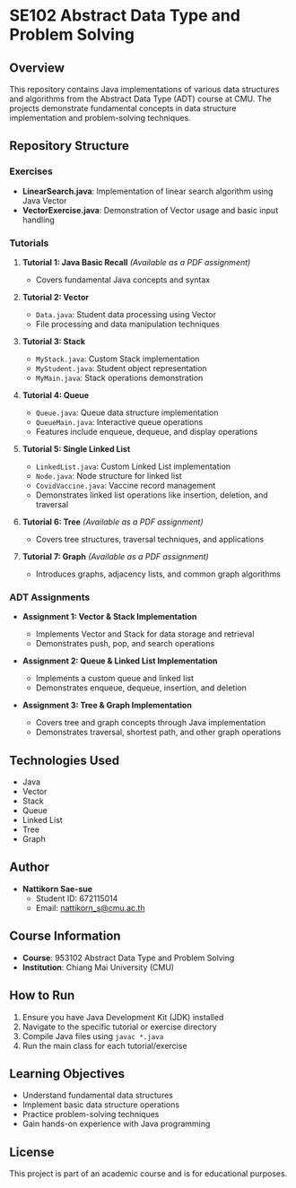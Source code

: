# SE102 Abstract Data Type and Problem Solving

## Overview
This repository contains Java implementations of various data structures and algorithms from the Abstract Data Type (ADT) course at CMU. The projects demonstrate fundamental concepts in data structure implementation and problem-solving techniques.

## Repository Structure

### Exercises
- **LinearSearch.java**: Implementation of linear search algorithm using Java Vector
- **VectorExercise.java**: Demonstration of Vector usage and basic input handling

### Tutorials
1. **Tutorial 1: Java Basic Recall** *(Available as a PDF assignment)*
   - Covers fundamental Java concepts and syntax
   
2. **Tutorial 2: Vector**
   - `Data.java`: Student data processing using Vector
   - File processing and data manipulation techniques

3. **Tutorial 3: Stack**
   - `MyStack.java`: Custom Stack implementation
   - `MyStudent.java`: Student object representation
   - `MyMain.java`: Stack operations demonstration

4. **Tutorial 4: Queue**
   - `Queue.java`: Queue data structure implementation
   - `QueueMain.java`: Interactive queue operations
   - Features include enqueue, dequeue, and display operations

5. **Tutorial 5: Single Linked List**
   - `LinkedList.java`: Custom Linked List implementation
   - `Node.java`: Node structure for linked list
   - `CovidVaccine.java`: Vaccine record management
   - Demonstrates linked list operations like insertion, deletion, and traversal

6. **Tutorial 6: Tree** *(Available as a PDF assignment)*
   - Covers tree structures, traversal techniques, and applications

7. **Tutorial 7: Graph** *(Available as a PDF assignment)*
   - Introduces graphs, adjacency lists, and common graph algorithms

### ADT Assignments
- **Assignment 1: Vector & Stack Implementation**
  - Implements Vector and Stack for data storage and retrieval
  - Demonstrates push, pop, and search operations
  
- **Assignment 2: Queue & Linked List Implementation**
  - Implements a custom queue and linked list
  - Demonstrates enqueue, dequeue, insertion, and deletion
  
- **Assignment 3: Tree & Graph Implementation**
  - Covers tree and graph concepts through Java implementation
  - Demonstrates traversal, shortest path, and other graph operations

## Technologies Used
- Java
- Vector
- Stack
- Queue
- Linked List
- Tree
- Graph

## Author
- **Nattikorn Sae-sue**
  - Student ID: 672115014
  - Email: nattikorn_s@cmu.ac.th

## Course Information
- **Course**: 953102 Abstract Data Type and Problem Solving
- **Institution**: Chiang Mai University (CMU)

## How to Run
1. Ensure you have Java Development Kit (JDK) installed
2. Navigate to the specific tutorial or exercise directory
3. Compile Java files using `javac *.java`
4. Run the main class for each tutorial/exercise

## Learning Objectives
- Understand fundamental data structures
- Implement basic data structure operations
- Practice problem-solving techniques
- Gain hands-on experience with Java programming

## License
This project is part of an academic course and is for educational purposes.

